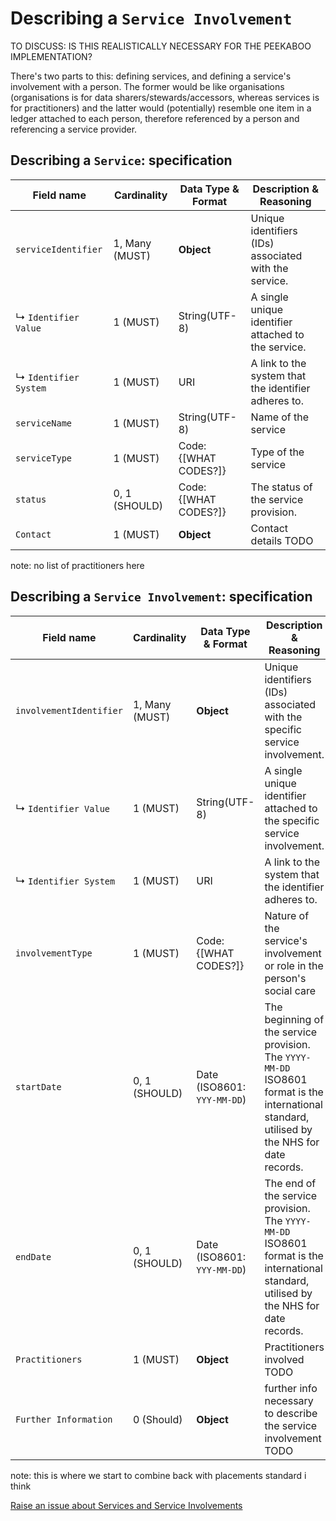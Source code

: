 # Describing a `Service Involvement`

TO DISCUSS: IS THIS REALISTICALLY NECESSARY FOR THE PEEKABOO IMPLEMENTATION?


There's two parts to this: defining services, and defining a service's involvement with a person. The former would be like organisations (organisations is for data sharers/stewards/accessors, whereas services is for practitioners) and the latter would (potentially) resemble one item in a ledger attached to each person, therefore referenced by a person and referencing a service provider.  

## Describing a `Service`: specification

|Field name|Cardinality|Data Type & Format|Description & Reasoning|
|----------|-----------|------------------|-----------------------|
|`serviceIdentifier`|1, Many (MUST)|**Object**|Unique identifiers (IDs) associated with the service.|
|↳ `Identifier Value`|1 (MUST)|String(UTF-8)|A single unique identifier attached to the service.|
|↳ `Identifier System`|1 (MUST)|URI|A link to the system that the identifier adheres to.|
|`serviceName`|1 (MUST)|String(UTF-8)|Name of the service|
|`serviceType`|1 (MUST)|Code: {[WHAT CODES?]}|Type of the service|
|`status`|0, 1 (SHOULD)|Code: {[WHAT CODES?]}|The status of the service provision.|
|`Contact`|1 (MUST)|**Object**|Contact details TODO|

note: no list of practitioners here


## Describing a `Service Involvement`: specification

|Field name|Cardinality|Data Type & Format|Description & Reasoning|
|----------|-----------|------------------|-----------------------|
|`involvementIdentifier`|1, Many (MUST)|**Object**|Unique identifiers (IDs) associated with the specific service involvement.|
|↳ `Identifier Value`|1 (MUST)|String(UTF-8)|A single unique identifier attached to the specific service involvement.|
|↳ `Identifier System`|1 (MUST)|URI|A link to the system that the identifier adheres to.|
|`involvementType`|1 (MUST)|Code: {[WHAT CODES?]}|Nature of the service's involvement or role in the person's social care|
|`startDate`|0, 1 (SHOULD)|Date (ISO8601: `YYY-MM-DD`)|The beginning of the service provision. The `YYYY-MM-DD` ISO8601 format is the international standard, utilised by the NHS for date records.|
|`endDate`|0, 1 (SHOULD)|Date (ISO8601: `YYY-MM-DD`)|The end of the service provision. The `YYYY-MM-DD` ISO8601 format is the international standard, utilised by the NHS for date records.|
|`Practitioners`|1 (MUST)|**Object**|Practitioners involved TODO|
|`Further Information`|0 (Should)|**Object**|further info necessary to describe the service involvement TODO|

note: this is where we start to combine back with placements standard i think

<a href="https://github.com/SocialCareData/person-standard/issues/new?template=content_issue.yml&title=Services:" class="web-button" target="_blank">Raise an issue about Services and Service Involvements</a>